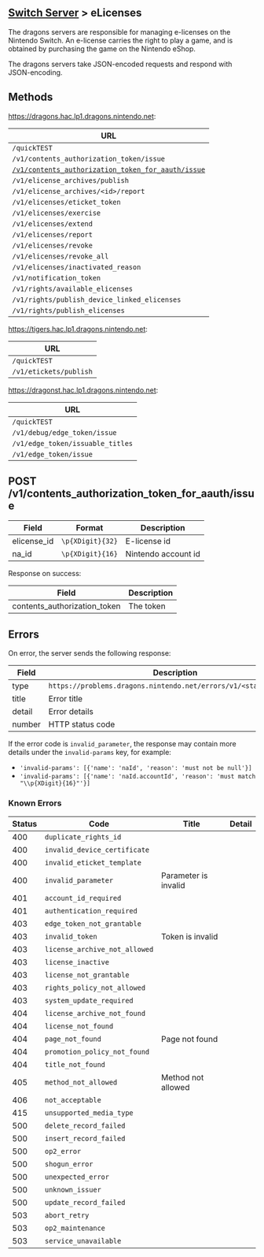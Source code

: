 [Switch Server](Server-List#switch) > eLicenses
---

The dragons servers are responsible for managing e-licenses on the Nintendo Switch. An e-license carries the right to play a game, and is obtained by purchasing the game on the Nintendo eShop.

The dragons servers take JSON-encoded requests and respond with JSON-encoding.

## Methods

https://dragons.hac.lp1.dragons.nintendo.net:

| URL |
| --- |
| `/quickTEST` |
| `/v1/contents_authorization_token/issue` |
| [`/v1/contents_authorization_token_for_aauth/issue`](#post-v1contents_authorization_token_for_aauthissue) |
| `/v1/elicense_archives/publish` |
| `/v1/elicense_archives/<id>/report` |
| `/v1/elicenses/eticket_token` |
| `/v1/elicenses/exercise` |
| `/v1/elicenses/extend` |
| `/v1/elicenses/report` |
| `/v1/elicenses/revoke` |
| `/v1/elicenses/revoke_all` |
| `/v1/elicenses/inactivated_reason` |
| `/v1/notification_token` |
| `/v1/rights/available_elicenses` |
| `/v1/rights/publish_device_linked_elicenses` |
| `/v1/rights/publish_elicenses` |

https://tigers.hac.lp1.dragons.nintendo.net:

| URL |
| --- |
| `/quickTEST` |
| `/v1/etickets/publish` |

https://dragonst.hac.lp1.dragons.nintendo.net:

| URL |
| --- |
| `/quickTEST` |
| `/v1/debug/edge_token/issue` |
| `/v1/edge_token/issuable_titles` |
| `/v1/edge_token/issue` |

## POST /v1/contents_authorization_token_for_aauth/issue
| Field | Format | Description |
| --- | --- | --- |
| elicense_id | `\p{XDigit}{32}` | E-license id |
| na_id | `\p{XDigit}{16}` | Nintendo account id |

Response on success:

| Field | Description |
| --- | --- |
| contents_authorization_token | The token |

## Errors
On error, the server sends the following response:

| Field | Description |
| --- | --- |
| type | `https://problems.dragons.nintendo.net/errors/v1/<status>/<code>` |
| title | Error title |
| detail | Error details |
| number | HTTP status code |

If the error code is `invalid_parameter`, the response may contain more details under the `invalid-params` key, for example:

* `'invalid-params': [{'name': 'naId', 'reason': 'must not be null'}]`
* `'invalid-params': [{'name': 'naId.accountId', 'reason': 'must match "\\p{XDigit}{16}"'}]`

### Known Errors
| Status | Code | Title | Detail |
| --- | --- | --- | --- |
| 400 | `duplicate_rights_id` | | |
| 400 | `invalid_device_certificate` | | |
| 400 | `invalid_eticket_template` | | |
| 400 | `invalid_parameter` | Parameter is invalid | |
| 401 | `account_id_required` | | |
| 401 | `authentication_required` | | |
| 403 | `edge_token_not_grantable` | | |
| 403 | `invalid_token` | Token is invalid | |
| 403 | `license_archive_not_allowed` | | |
| 403 | `license_inactive` | | |
| 403 | `license_not_grantable` | | |
| 403 | `rights_policy_not_allowed` | | |
| 403 | `system_update_required` | | |
| 404 | `license_archive_not_found` | | |
| 404 | `license_not_found` | | |
| 404 | `page_not_found` | Page not found | |
| 404 | `promotion_policy_not_found` | | |
| 404 | `title_not_found` | | |
| 405 | `method_not_allowed` | Method not allowed | |
| 406 | `not_acceptable` | | |
| 415 | `unsupported_media_type` | | |
| 500 | `delete_record_failed` | | |
| 500 | `insert_record_failed` | | |
| 500 | `op2_error` | | |
| 500 | `shogun_error` | | |
| 500 | `unexpected_error` | | |
| 500 | `unknown_issuer` | | |
| 500 | `update_record_failed` | | |
| 503 | `abort_retry` | | |
| 503 | `op2_maintenance` | | |
| 503 | `service_unavailable` | | |